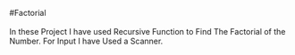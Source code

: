 #Factorial<br><br>
In these Project I have used Recursive Function to Find The Factorial of the Number.
For Input I have Used a Scanner.

